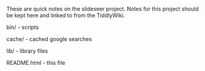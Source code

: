 These are quick notes on the slideseer project.  Notes for this
project should be kept here and linked to from the TiddlyWiki.


bin/		- scripts

cache/		- cached google searches

lib/		- library files

README.html	- this file

